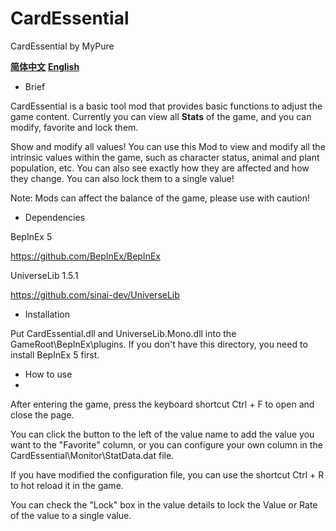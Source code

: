 # CardEssential
CardEssential by MyPure

**[简体中文](https://github.com/MyPure/CardEssential/blob/main/README.md)** **[English](https://github.com/MyPure/CardEssential/blob/main/README%20-%20EN.md)**

- Brief

CardEssential is a basic tool mod that provides basic functions to adjust the game content. Currently you can view all **Stats** of the game, and you can modify, favorite and lock them.

Show and modify all values! You can use this Mod to view and modify all the intrinsic values within the game, such as character status, animal and plant population, etc. You can also see exactly how they are affected and how they change. You can also lock them to a single value!

Note: Mods can affect the balance of the game, please use with caution!

- Dependencies

BepInEx 5

https://github.com/BepInEx/BepInEx

UniverseLib 1.5.1

https://github.com/sinai-dev/UniverseLib

- Installation

Put CardEssential.dll and UniverseLib.Mono.dll into the GameRoot\BepInEx\plugins. If you don't have this directory, you need to install BepInEx 5 first.

- How to use
- 
After entering the game, press the keyboard shortcut Ctrl + F to open and close the page.

You can click the button to the left of the value name to add the value you want to the "Favorite" column, or you can configure your own column in the CardEssential\Monitor\StatData.dat file.

If you have modified the configuration file, you can use the shortcut Ctrl + R to hot reload it in the game.

You can check the "Lock" box in the value details to lock the Value or Rate of the value to a single value.
